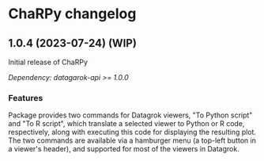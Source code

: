 # ChaRPy changelog

## 1.0.4 (2023-07-24) (WIP)

Initial release of ChaRPy

*Dependency: datagarok-api >= 1.0.0*

### Features

Package provides two commands for Datagrok viewers, "To Python script" and "To R script", which translate a selected viewer
to Python or R code, respectively, along with executing this code for displaying the resulting plot. The two commands
are available via a hamburger menu (a top-left button in a viewer's header), and supported for most of the viewers in
Datagrok.
